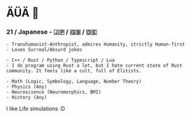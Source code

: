 # ÄÜÄ 👋

### 21 / Japanese - 🇯🇵 / 🇬🇧 / 🇩🇪
```
- Transhumanist-Anthropist, admires Humanity, strictly Human-first
- Loves Surreal/Absurd jokes
```

```
- C++ / Rust / Python / Typescript / Lua
- I do program using Rust a lot, but I hate current state of Rust community. It feels like a cult, full of Elitists.
```

```
- Math (Logic, Symbology, Language, Number Theory)
- Physics (Any)
- Neuroscience (Neuromorphics, BMI)
- History (Any)
```

I like Life simulations :D
